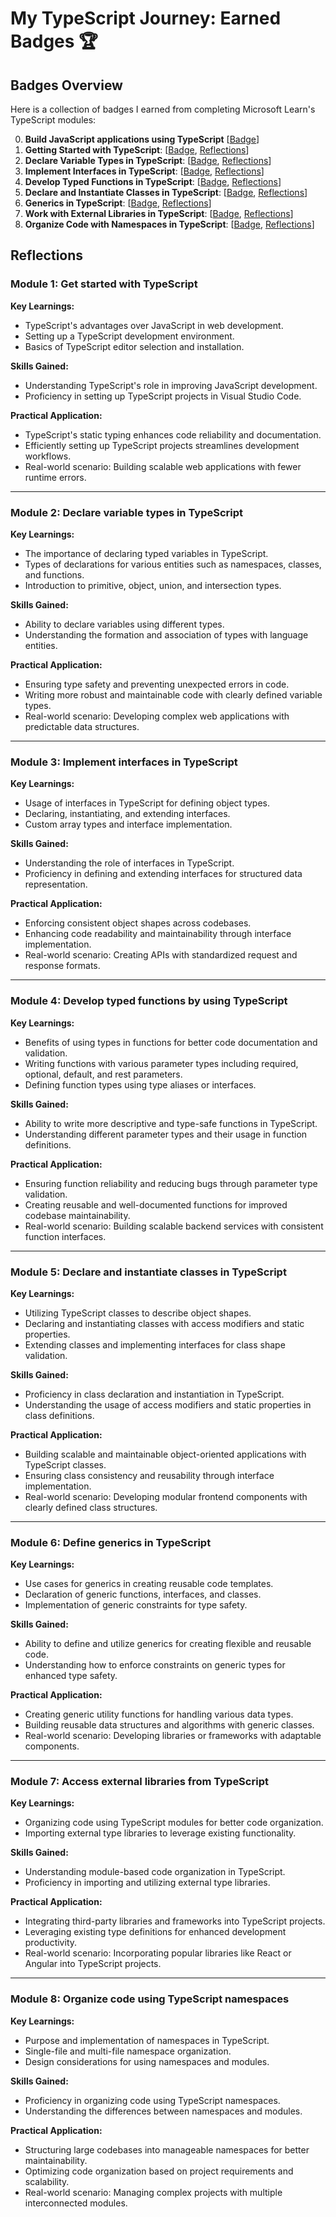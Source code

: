 # My TypeScript Journey: Earned Badges 🏆

## Badges Overview

Here is a collection of badges I earned from completing Microsoft Learn's TypeScript modules:

0. **Build JavaScript applications using TypeScript**
  [[Badge](https://learn.microsoft.com/en-us/users/vetalapo/achievements/blkz6bfd)]
1. **Getting Started with TypeScript**:
  [[Badge](https://learn.microsoft.com/en-us/users/vetalapo/achievements/uf9qbcd3),
  [Reflections](1.%20TypeScript-GettingStartedWithTypeScript-Reflections.md)]
2. **Declare Variable Types in TypeScript**:
  [[Badge](https://learn.microsoft.com/en-us/users/vetalapo/achievements/7ealy2ez),
  [Reflections](2.%20TypeScript-DeclareVariableTypesInTypeScript-Reflections.md)]
3. **Implement Interfaces in TypeScript**:
  [[Badge](https://learn.microsoft.com/en-us/users/vetalapo/achievements/dgbzq9fj),
  [Reflections](3.%20TypeScript-ImplementInterfacesInTypeScript-Reflections.md)]
4. **Develop Typed Functions in TypeScript**:
  [[Badge](https://learn.microsoft.com/en-us/users/vetalapo/achievements/zp7h7pv2),
  [Reflections](4.%20TypeScript-DevelopTypedFunctionsInTypeScript-Reflections.md)]
5. **Declare and Instantiate Classes in TypeScript**:
  [[Badge](https://learn.microsoft.com/en-us/users/vetalapo/achievements/3xut8ndh),
  [Reflections](5.%20TypeScript-DeclareAndInstantiateClassesInTypeScript-Reflections.md)]
6. **Generics in TypeScript**:
  [[Badge](https://learn.microsoft.com/en-us/users/vetalapo/achievements/hy3sy948),
  [Reflections](6.%20TypeScript-GenericsInTypeScript-Reflections.md)]
7. **Work with External Libraries in TypeScript**:
  [[Badge](https://learn.microsoft.com/en-us/users/vetalapo/achievements/ejqysdrp),
  [Reflections](7.%20TypeScript-WorkWithExternalLibrariesInTypeScript-Reflections.md)]
8. **Organize Code with Namespaces in TypeScript**:
  [[Badge](https://learn.microsoft.com/en-us/users/vetalapo/achievements/hy3sahk8),
  [Reflections](8.%20TypeScript-OrganizeCodeWithNamespacesInTypeScript-Reflections.md)]

## Reflections

### Module 1: Get started with TypeScript

**Key Learnings:**
- TypeScript's advantages over JavaScript in web development.
- Setting up a TypeScript development environment.
- Basics of TypeScript editor selection and installation.

**Skills Gained:**
- Understanding TypeScript's role in improving JavaScript development.
- Proficiency in setting up TypeScript projects in Visual Studio Code.

**Practical Application:**
- TypeScript's static typing enhances code reliability and documentation.
- Efficiently setting up TypeScript projects streamlines development workflows.
- Real-world scenario: Building scalable web applications with fewer runtime errors.

---

### Module 2: Declare variable types in TypeScript

**Key Learnings:**
- The importance of declaring typed variables in TypeScript.
- Types of declarations for various entities such as namespaces, classes, and functions.
- Introduction to primitive, object, union, and intersection types.

**Skills Gained:**
- Ability to declare variables using different types.
- Understanding the formation and association of types with language entities.

**Practical Application:**
- Ensuring type safety and preventing unexpected errors in code.
- Writing more robust and maintainable code with clearly defined variable types.
- Real-world scenario: Developing complex web applications with predictable data structures.

---

### Module 3: Implement interfaces in TypeScript

**Key Learnings:**
- Usage of interfaces in TypeScript for defining object types.
- Declaring, instantiating, and extending interfaces.
- Custom array types and interface implementation.

**Skills Gained:**
- Understanding the role of interfaces in TypeScript.
- Proficiency in defining and extending interfaces for structured data representation.

**Practical Application:**
- Enforcing consistent object shapes across codebases.
- Enhancing code readability and maintainability through interface implementation.
- Real-world scenario: Creating APIs with standardized request and response formats.

---

### Module 4: Develop typed functions by using TypeScript

**Key Learnings:**
- Benefits of using types in functions for better code documentation and validation.
- Writing functions with various parameter types including required, optional, default, and rest parameters.
- Defining function types using type aliases or interfaces.

**Skills Gained:**
- Ability to write more descriptive and type-safe functions in TypeScript.
- Understanding different parameter types and their usage in function definitions.

**Practical Application:**
- Ensuring function reliability and reducing bugs through parameter type validation.
- Creating reusable and well-documented functions for improved codebase maintainability.
- Real-world scenario: Building scalable backend services with consistent function interfaces.

---

### Module 5: Declare and instantiate classes in TypeScript

**Key Learnings:**
- Utilizing TypeScript classes to describe object shapes.
- Declaring and instantiating classes with access modifiers and static properties.
- Extending classes and implementing interfaces for class shape validation.

**Skills Gained:**
- Proficiency in class declaration and instantiation in TypeScript.
- Understanding the usage of access modifiers and static properties in class definitions.

**Practical Application:**
- Building scalable and maintainable object-oriented applications with TypeScript classes.
- Ensuring class consistency and reusability through interface implementation.
- Real-world scenario: Developing modular frontend components with clearly defined class structures.

---

### Module 6: Define generics in TypeScript

**Key Learnings:**
- Use cases for generics in creating reusable code templates.
- Declaration of generic functions, interfaces, and classes.
- Implementation of generic constraints for type safety.

**Skills Gained:**
- Ability to define and utilize generics for creating flexible and reusable code.
- Understanding how to enforce constraints on generic types for enhanced type safety.

**Practical Application:**
- Creating generic utility functions for handling various data types.
- Building reusable data structures and algorithms with generic classes.
- Real-world scenario: Developing libraries or frameworks with adaptable components.

---

### Module 7: Access external libraries from TypeScript

**Key Learnings:**
- Organizing code using TypeScript modules for better code organization.
- Importing external type libraries to leverage existing functionality.

**Skills Gained:**
- Understanding module-based code organization in TypeScript.
- Proficiency in importing and utilizing external type libraries.

**Practical Application:**
- Integrating third-party libraries and frameworks into TypeScript projects.
- Leveraging existing type definitions for enhanced development productivity.
- Real-world scenario: Incorporating popular libraries like React or Angular into TypeScript projects.

---

### Module 8: Organize code using TypeScript namespaces

**Key Learnings:**
- Purpose and implementation of namespaces in TypeScript.
- Single-file and multi-file namespace organization.
- Design considerations for using namespaces and modules.

**Skills Gained:**
- Proficiency in organizing code using TypeScript namespaces.
- Understanding the differences between namespaces and modules.

**Practical Application:**
- Structuring large codebases into manageable namespaces for better maintainability.
- Optimizing code organization based on project requirements and scalability.
- Real-world scenario: Managing complex projects with multiple interconnected modules.
